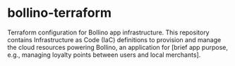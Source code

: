 # bollino-terraform
Terraform configuration for Bollino app infrastructure. This repository contains Infrastructure as Code (IaC) definitions to provision and manage the cloud resources powering Bollino, an application for [brief app purpose, e.g., managing loyalty points between users and local merchants].
